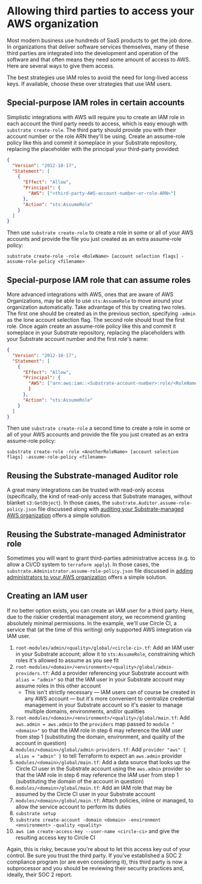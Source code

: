 # Allowing third parties to access your AWS organization

Most modern business use hundreds of SaaS products to get the job done. In organizations that deliver software services themselves, many of these third parties are integrated into the development and operation of the software and that often means they need some amount of access to AWS. Here are several ways to give them access.

The best strategies use IAM roles to avoid the need for long-lived access keys. If available, choose these over strategies that use IAM users.

## Special-purpose IAM roles in certain accounts

Simplistic integrations with AWS will require you to create an IAM role in each account the third party needs to access, which is easy enough with `substrate create-role`. The third party should provide you with their account number or the role ARN they'll be using. Create an assume-role policy like this and commit it someplace in your Substrate repository, replacing the placeholder with the principal your third-party provided:

```json
{
  "Version": "2012-10-17",
  "Statement": [
    {
      "Effect": "Allow",
      "Principal": {
        "AWS": ["<third-party-AWS-account-number-or-role-ARN>"]
      },
      "Action": "sts:AssumeRole"
    }
  ]
}
```

Then use `substrate create-role` to create a role in some or all of your AWS accounts and provide the file you just created as an extra assume-role policy:

```shell-session
substrate create-role -role <RoleName> [account selection flags] -assume-role-policy <filename>
```

## Special-purpose IAM role that can assume roles

More advanced integrations with AWS, ones that are aware of AWS Organizations, may be able to use `sts:AssumeRole` to move around your organization automatically. Take advantage of this by creating two roles. The first one should be created as in the previous section, specifying `-admin` as the lone account selection flag. The second role should trust the first role. Once again create an assume-role policy like this and commit it someplace in your Substrate repository, replacing the placeholders with your Substrate account number and the first role's name:

```json
{
  "Version": "2012-10-17",
  "Statement": [
    {
      "Effect": "Allow",
      "Principal": {
        "AWS": ["arn:aws:iam::<Substrate-account-number>:role/<RoleName>"]
        ]
      },
      "Action": "sts:AssumeRole"
    }
  ]
}
```

Then use `substrate create-role` a second time to create a role in some or all of your AWS accounts and provide the file you just created as an extra assume-role policy:

```shell-session
substrate create-role -role <AnotherRoleName> [account selection flags] -assume-role-policy <filename>
```

## Reusing the Substrate-managed Auditor role

A great many integrations can be trusted with read-only access (specifically, the kind of read-only access that Substrate manages, without blanket `s3:GetObject`). In those cases, the `substrate.Auditor.assume-role-policy.json` file discussed along with [auditing your Substrate-managed AWS organization](../compliance/auditing.md) offers a simple solution.

## Reusing the Substrate-managed Administrator role

Sometimes you will want to grant third-parties administrative access (e.g. to allow a CI/CD system to `terraform apply`). In those cases, the `substrate.Administrator.assume-role-policy.json` file discussed in [adding administrators to your AWS organization](adding-administrators.md) offers a simple solution.

## Creating an IAM user

If no better option exists, you can create an IAM user for a third party. Here, due to the riskier credential management story, we recommend granting absolutely minimal permissions. In the example, we'll use Circle CI, a service that (at the time of this writing) only supported AWS integration via IAM user.

1. `root-modules/admin/<quality>/global/<circle-ci>.tf`: Add an IAM user in your Substrate account; allow it to `sts:AssumeRole`, constraining which roles it's allowed to assume as you see fit
2. `root-modules/<domain>/<environment>/<quality>/global/admin-providers.tf`: Add a provider referencing your Substrate account with `alias = "admin"` so that the IAM user in your Substrate account may assume roles in this other account
   * This isn't strictly necessary — IAM users can of course be created in any AWS account — but it's more convenient to centralize credential management in your Substrate account so it's easier to manage multiple domains, environments, and/or qualities
3. `root-modules/<domain>/<environment>/<quality>/global/main.tf`: Add `aws.admin = aws.admin` to the `providers` map passed to `module "<domain>"` so that the IAM role in step 6 may reference the IAM user from step 1 (substituting the domain, environment, and quality of the account in question)
4. `modules/<domain>/global/admin-providers.tf`: Add `provider "aws" { alias = "admin" }` to tell Terraform to expect an `aws.admin` provider
5. `modules/<domain>/global/main.tf`: Add a data source that looks up the Circle CI user in the Substrate account using the `aws.admin` provider so that the IAM role in step 6 may reference the IAM user from step 1 (substituting the domain of the account in question)
6. `modules/<domain>/global/main.tf`: Add an IAM role that may be assumed by the Circle CI user in your Substrate account
7. `modules/<domain>/global/main.tf`: Attach policies, inline or managed, to allow the service account to perform its duties
8. `substrate setup`
9. `substrate create-account -domain <domain> -environment <environment> -quality <quality>`
10. `aws iam create-access-key --user-name <circle-ci>` and give the resulting access key to Circle CI

Again, this is risky, because you're about to let this access key out of your control. Be sure you trust the third party. If you've established a SOC 2 compliance program (or are even considering it), this third party is now a subprocessor and you should be reviewing their security practices and, ideally, their SOC 2 report.
